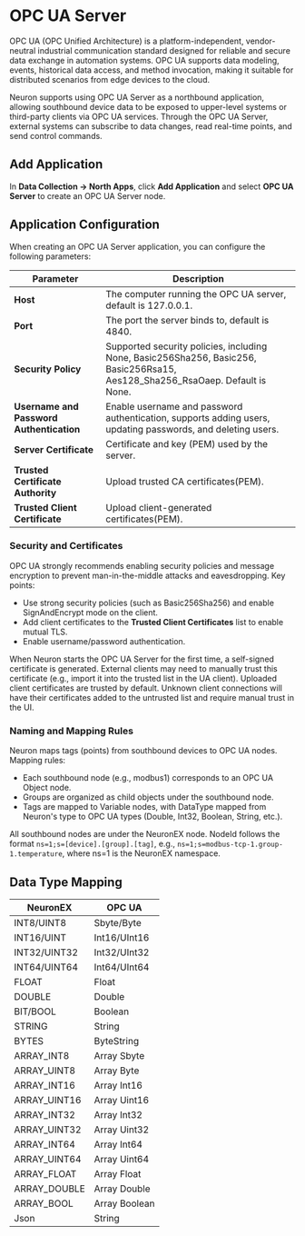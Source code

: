 # OPC UA Server

OPC UA (OPC Unified Architecture) is a platform-independent, vendor-neutral industrial communication standard designed for reliable and secure data exchange in automation systems. OPC UA supports data modeling, events, historical data access, and method invocation, making it suitable for distributed scenarios from edge devices to the cloud.

Neuron supports using OPC UA Server as a northbound application, allowing southbound device data to be exposed to upper-level systems or third-party clients via OPC UA services. Through the OPC UA Server, external systems can subscribe to data changes, read real-time points, and send control commands.

## Add Application

In **Data Collection -> North Apps**, click **Add Application** and select **OPC UA Server** to create an OPC UA Server node.

## Application Configuration

When creating an OPC UA Server application, you can configure the following parameters:

| Parameter                                | Description                                                                                                                   |
| ---------------------------------------- | ----------------------------------------------------------------------------------------------------------------------------- |
| **Host**                                 | The computer running the OPC UA server, default is 127.0.0.1.                                                                 |
| **Port**                                 | The port the server binds to, default is 4840.                                                                                |
| **Security Policy**                      | Supported security policies, including None, Basic256Sha256, Basic256, Basic256Rsa15, Aes128_Sha256_RsaOaep. Default is None. |
| **Username and Password Authentication** | Enable username and password authentication, supports adding users, updating passwords, and deleting users.                   |
| **Server Certificate**                   | Certificate and key (PEM) used by the server.                                                                                 |
| **Trusted Certificate Authority**        | Upload trusted CA certificates(PEM).                                                                                          |
| **Trusted Client Certificate**           | Upload client-generated certificates(PEM).                                                                                    |

### Security and Certificates

OPC UA strongly recommends enabling security policies and message encryption to prevent man-in-the-middle attacks and eavesdropping. Key points:

- Use strong security policies (such as Basic256Sha256) and enable SignAndEncrypt mode on the client.
- Add client certificates to the **Trusted Client Certificates** list to enable mutual TLS.
- Enable username/password authentication.

When Neuron starts the OPC UA Server for the first time, a self-signed certificate is generated. External clients may need to manually trust this certificate (e.g., import it into the trusted list in the UA client). Uploaded client certificates are trusted by default. Unknown client connections will have their certificates added to the untrusted list and require manual trust in the UI.

### Naming and Mapping Rules

Neuron maps tags (points) from southbound devices to OPC UA nodes. Mapping rules:

- Each southbound node (e.g., modbus1) corresponds to an OPC UA Object node.
- Groups are organized as child objects under the southbound node.
- Tags are mapped to Variable nodes, with DataType mapped from Neuron's type to OPC UA types (Double, Int32, Boolean, String, etc.).

All southbound nodes are under the NeuronEX node. NodeId follows the format `ns=1;s=[device].[group].[tag]`, e.g., `ns=1;s=modbus-tcp-1.group-1.temperature`, where ns=1 is the NeuronEX namespace.

## Data Type Mapping

| NeuronEX     | OPC UA        |
| ------------ | ------------- |
| INT8/UINT8   | Sbyte/Byte    |
| INT16/UINT   | Int16/UInt16  |
| INT32/UINT32 | Int32/UInt32  |
| INT64/UINT64 | Int64/UInt64  |
| FLOAT        | Float         |
| DOUBLE       | Double        |
| BIT/BOOL     | Boolean       |
| STRING       | String        |
| BYTES        | ByteString    |
| ARRAY_INT8   | Array Sbyte   |
| ARRAY_UINT8  | Array Byte    |
| ARRAY_INT16  | Array Int16   |
| ARRAY_UINT16 | Array Uint16  |
| ARRAY_INT32  | Array Int32   |
| ARRAY_UINT32 | Array Uint32  |
| ARRAY_INT64  | Array Int64   |
| ARRAY_UINT64 | Array Uint64  |
| ARRAY_FLOAT  | Array Float   |
| ARRAY_DOUBLE | Array Double  |
| ARRAY_BOOL   | Array Boolean |
| Json         | String        |
